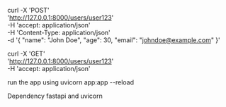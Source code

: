 curl -X 'POST' \
  'http://127.0.0.1:8000/users/user123' \
  -H 'accept: application/json' \
  -H 'Content-Type: application/json' \
  -d '{
  "name": "John Doe",
  "age": 30,
  "email": "johndoe@example.com"
}'


curl -X 'GET' \
  'http://127.0.0.1:8000/users/user123' \
  -H 'accept: application/json'

run the app using uvicorn app:app --reload 

Dependency fastapi and uvicorn 